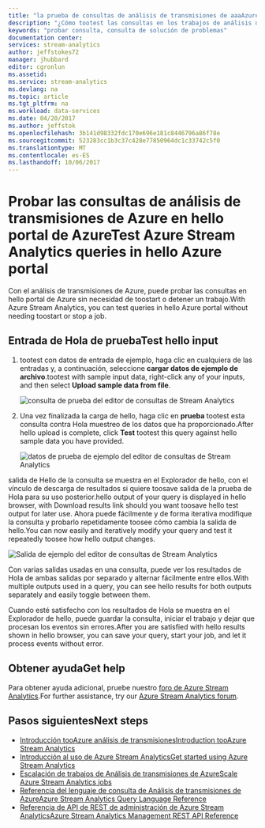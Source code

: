 ```yaml
---
title: "la prueba de consultas de análisis de transmisiones de aaaAzure | Documentos de Microsoft"
description: "¿Cómo tootest las consultas en los trabajos de análisis de transmisiones."
keywords: "probar consulta, consulta de solución de problemas"
documentation center: 
services: stream-analytics
author: jeffstokes72
manager: jhubbard
editor: cgronlun
ms.assetid: 
ms.service: stream-analytics
ms.devlang: na
ms.topic: article
ms.tgt_pltfrm: na
ms.workload: data-services
ms.date: 04/20/2017
ms.author: jeffstok
ms.openlocfilehash: 3b141d98332fdc170e696e181c8446796a86f78e
ms.sourcegitcommit: 523283cc1b3c37c428e77850964dc1c33742c5f0
ms.translationtype: MT
ms.contentlocale: es-ES
ms.lasthandoff: 10/06/2017
---
```

# <a name="test-azure-stream-analytics-queries-in-hello-azure-portal"></a><span data-ttu-id="48775-104">Probar las consultas de análisis de transmisiones de Azure en hello portal de Azure</span><span class="sxs-lookup"><span data-stu-id="48775-104">Test Azure Stream Analytics queries in hello Azure portal</span></span>

<span data-ttu-id="48775-105">Con el análisis de transmisiones de Azure, puede probar las consultas en hello portal de Azure sin necesidad de toostart o detener un trabajo.</span><span class="sxs-lookup"><span data-stu-id="48775-105">With Azure Stream Analytics, you can test queries in hello Azure portal without needing toostart or stop a job.</span></span>

## <a name="test-hello-input"></a><span data-ttu-id="48775-106">Entrada de Hola de prueba</span><span class="sxs-lookup"><span data-stu-id="48775-106">Test hello input</span></span>

1. <span data-ttu-id="48775-107">tootest con datos de entrada de ejemplo, haga clic en cualquiera de las entradas y, a continuación, seleccione **cargar datos de ejemplo de archivo**.</span><span class="sxs-lookup"><span data-stu-id="48775-107">tootest with sample input data, right-click any of your inputs, and then select **Upload sample data from file**.</span></span>

    ![consulta de prueba del editor de consultas de Stream Analytics](media/stream-analytics-test-query/stream-analytics-test-query-editor-upload.png)

2. <span data-ttu-id="48775-109">Una vez finalizada la carga de hello, haga clic en **prueba** tootest esta consulta contra Hola muestreo de los datos que ha proporcionado.</span><span class="sxs-lookup"><span data-stu-id="48775-109">After hello upload is complete, click **Test** tootest this query against hello sample data you have provided.</span></span>

    ![datos de prueba de ejemplo del editor de consultas de Stream Analytics](media/stream-analytics-test-query/stream-analytics-test-query-editor-test.png)

<span data-ttu-id="48775-111">salida de Hello de la consulta se muestra en el Explorador de hello, con el vínculo de descarga de resultados si quiere toosave salida de la prueba de Hola para su uso posterior.</span><span class="sxs-lookup"><span data-stu-id="48775-111">hello output of your query is displayed in hello browser, with Download results link should you want toosave hello test output for later use.</span></span> <span data-ttu-id="48775-112">Ahora puede fácilmente y de forma iterativa modifique la consulta y probarlo repetidamente toosee cómo cambia la salida de hello.</span><span class="sxs-lookup"><span data-stu-id="48775-112">You can now easily and iteratively modify your query and test it repeatedly toosee how hello output changes.</span></span>

![Salida de ejemplo del editor de consultas de Stream Analytics](media/stream-analytics-test-query/stream-analytics-test-query-editor-samples-output.png)

<span data-ttu-id="48775-114">Con varias salidas usadas en una consulta, puede ver los resultados de Hola de ambas salidas por separado y alternar fácilmente entre ellos.</span><span class="sxs-lookup"><span data-stu-id="48775-114">With multiple outputs used in a query, you can see hello results for both outputs separately and easily toggle between them.</span></span>

<span data-ttu-id="48775-115">Cuando esté satisfecho con los resultados de Hola se muestra en el Explorador de hello, puede guardar la consulta, iniciar el trabajo y dejar que procesan los eventos sin errores.</span><span class="sxs-lookup"><span data-stu-id="48775-115">After you are satisfied with hello results shown in hello browser, you can save your query, start your job, and let it process events without error.</span></span>

## <a name="get-help"></a><span data-ttu-id="48775-116">Obtener ayuda</span><span class="sxs-lookup"><span data-stu-id="48775-116">Get help</span></span>

<span data-ttu-id="48775-117">Para obtener ayuda adicional, pruebe nuestro [foro de Azure Stream Analytics](https://social.msdn.microsoft.com/Forums/en-US/home?forum=AzureStreamAnalytics).</span><span class="sxs-lookup"><span data-stu-id="48775-117">For further assistance, try our [Azure Stream Analytics forum](https://social.msdn.microsoft.com/Forums/en-US/home?forum=AzureStreamAnalytics).</span></span>

## <a name="next-steps"></a><span data-ttu-id="48775-118">Pasos siguientes</span><span class="sxs-lookup"><span data-stu-id="48775-118">Next steps</span></span>

* [<span data-ttu-id="48775-119">Introducción tooAzure análisis de transmisiones</span><span class="sxs-lookup"><span data-stu-id="48775-119">Introduction tooAzure Stream Analytics</span></span>](stream-analytics-introduction.md)
* [<span data-ttu-id="48775-120">Introducción al uso de Azure Stream Analytics</span><span class="sxs-lookup"><span data-stu-id="48775-120">Get started using Azure Stream Analytics</span></span>](stream-analytics-real-time-fraud-detection.md)
* [<span data-ttu-id="48775-121">Escalación de trabajos de Análisis de transmisiones de Azure</span><span class="sxs-lookup"><span data-stu-id="48775-121">Scale Azure Stream Analytics jobs</span></span>](stream-analytics-scale-jobs.md)
* [<span data-ttu-id="48775-122">Referencia del lenguaje de consulta de Análisis de transmisiones de Azure</span><span class="sxs-lookup"><span data-stu-id="48775-122">Azure Stream Analytics Query Language Reference</span></span>](https://msdn.microsoft.com/library/azure/dn834998.aspx)
* [<span data-ttu-id="48775-123">Referencia de API de REST de administración de Azure Stream Analytics</span><span class="sxs-lookup"><span data-stu-id="48775-123">Azure Stream Analytics Management REST API Reference</span></span>](https://msdn.microsoft.com/library/azure/dn835031.aspx)

